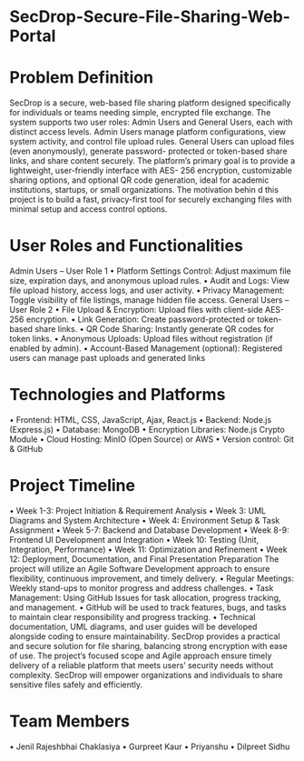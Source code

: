 # SecDrop-Secure-File-Sharing-Web-Portal
# Problem Definition
SecDrop is a secure, web-based file sharing platform designed specifically for
individuals or teams needing simple, encrypted file exchange. The system supports two
user roles: Admin Users and General Users, each with distinct access levels.
Admin Users manage platform configurations, view system activity, and control file
upload rules. General Users can upload files (even anonymously), generate password-
protected or token-based share links, and share content securely.
The platform’s primary goal is to provide a lightweight, user-friendly interface with AES-
256 encryption, customizable sharing options, and optional QR code generation, ideal
for academic institutions, startups, or small organizations. The motivation behin d this
project is to build a fast, privacy-first tool for securely exchanging files with minimal
setup and access control options.

# User Roles and Functionalities
Admin Users – User Role 1
• Platform Settings Control: Adjust maximum file size, expiration days, and
anonymous upload rules.
• Audit and Logs: View file upload history, access logs, and user activity.
• Privacy Management: Toggle visibility of file listings, manage hidden file access.
General Users – User Role 2
• File Upload & Encryption: Upload files with client-side AES-256 encryption.
• Link Generation: Create password-protected or token-based share links.
• QR Code Sharing: Instantly generate QR codes for token links.
• Anonymous Uploads: Upload files without registration (if enabled by admin).
• Account-Based Management (optional): Registered users can manage past
uploads and generated links

# Technologies and Platforms
• Frontend: HTML, CSS, JavaScript, Ajax, React.js
• Backend: Node.js (Express.js)
• Database: MongoDB
• Encryption Libraries: Node.js Crypto Module
• Cloud Hosting: MinIO (Open Source) or AWS
• Version control: Git & GitHub

# Project Timeline
• Week 1-3: Project Initiation & Requirement Analysis
• Week 3: UML Diagrams and System Architecture
• Week 4: Environment Setup & Task Assignment
• Week 5-7: Backend and Database Development
• Week 8-9: Frontend UI Development and Integration
• Week 10: Testing (Unit, Integration, Performance)
• Week 11: Optimization and Refinement
• Week 12: Deployment, Documentation, and Final Presentation Preparation
The project will utilize an Agile Software Development approach to ensure flexibility,
continuous improvement, and timely delivery.
• Regular Meetings: Weekly stand-ups to monitor progress and address
challenges.
• Task Management: Using GitHub Issues for task allocation, progress tracking,
and management.
• GitHub will be used to track features, bugs, and tasks to maintain clear
responsibility and progress tracking.
• Technical documentation, UML diagrams, and user guides will be developed
alongside coding to ensure maintainability.
SecDrop provides a practical and secure solution for file sharing, balancing strong
encryption with ease of use. The project’s focused scope and Agile approach ensure
timely delivery of a reliable platform that meets users’ security needs without
complexity. SecDrop will empower organizations and individuals to share sensitive files
safely and efficiently.

# Team Members
• Jenil Rajeshbhai Chaklasiya
• Gurpreet Kaur
• Priyanshu
• Dilpreet Sidhu
